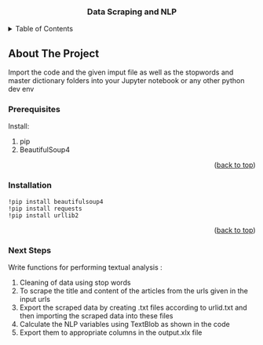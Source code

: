 


<!-- PROJECT SHIELDS -->
<!--
*** I'm using markdown "reference style" links for readability.
*** Reference links are enclosed in brackets [ ] instead of parentheses ( ).
*** See the bottom of this document for the declaration of the reference variables
*** for contributors-url, forks-url, etc. This is an optional, concise syntax you may use.
*** https://www.markdownguide.org/basic-syntax/#reference-style-links
-->




<h3 align="center">Data Scraping and NLP</h3>

  <p align="center">
    



<!-- TABLE OF CONTENTS -->
<details>
  <summary>Table of Contents</summary>
  <ol>
    <li>
      <a href="#about-the-project">About The Project</a>
    </li>
    <li>
      <a href="#getting-started">Getting Started</a>
      <ul>
        <li><a href="#prerequisites">Prerequisites</a></li>
        <li><a href="#installation">Installation</a></li>
        <li><a href="#installation">Next Steps</a></li>
      </ul>
    </li>
  </ol>
</details>



<!-- ABOUT THE PROJECT -->
## About The Project
Import the code and the given imput file as well as the stopwords and master dictionary folders into your Jupyter notebook or any other python dev env
### Prerequisites
Install:
1. pip
2. BeautifulSoup4


<p align="right">(<a href="#readme-top">back to top</a>)</p>


### Installation

```
!pip install beautifulsoup4
!pip install requests
!pip install urllib2

```
<p align="right">(<a href="#readme-top">back to top</a>)</p>


### Next Steps

Write functions for performing textual analysis :
1. Cleaning of data using stop words
2. To scrape the title and content of the articles from the urls given in the input urls
3. Export the scraped data by creating .txt files according to urlid.txt and then importing the scraped data into these files
4. Calculate the NLP variables using TextBlob as shown in the code
5. Export them to appropriate columns in the output.xlx file



